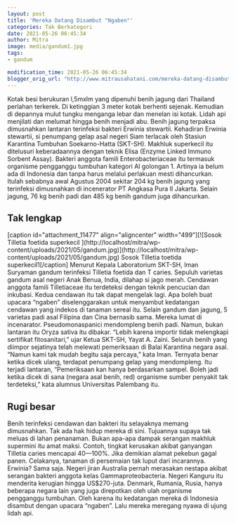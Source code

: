 ```yaml
---
layout: post
title: 'Mereka Datang Disambut "Ngaben"'
categories: Tak Berkategori
date: 2021-05-26 06:45:34
author: Mitra
image: media/gandum1.jpg
tags:
- gandum

modification_time: 2021-05-26 06:45:34
blogger_orig_url: "http://www.mitrausahatani.com/mereka-datang-disambut-ngaben.html"
---
```


Kotak besi berukuran l,5mxlm yang dipenuhi benih jagung dari Thailand perlahan
terkerek. Di ketinggian 3 meter kotak berhenti sejenak. Kemudian di depannya
mulut tungku menganga lebar dan menelan isi kotak. Lidah api menjilati dan
melumat hingga benih menjadi abu. Benih jagung terpaksa dimusnahkan lantaran
terinfeksi bakteri Erwinia stewartii. Kehadiran Erwinia stewartii, si
penumpang gelap asal negeri Siam terlacak oleh Stasiun Karantina Tumbuhan
Soekarno-Hatta (SKT-SH). Makhluk superkecil itu ditelusuri keberadaannya
dengan teknik Elisa (Enzyme Linked Immuno Sorbent Assay). Bakteri anggota
famili Enterobacteriaceae itu termasuk organisme pengganggu tumbuhan kategori
Al golongan 1. Artinya ia belum ada di Indonesia dan tanpa harus melalui
perlakuan mesti dihancurkan. Itulah sebabnya awal Agustus 2004 sekitar 204 kg
benih jagung yang terinfeksi dimusnahkan di incenerator PT Angkasa Pura II
Jakarta. Selain jagung, 76 kg benih padi dan 485 kg benih gandum juga
dihancurkan.

## Tak lengkap

[caption id="attachment_11477" align="aligncenter" width="499"][![Sosok
Tilletia foetida superkecil ](http://localhost/mitra/wp-
content/uploads/2021/05/gandum.jpg)](http://localhost/mitra/wp-
content/uploads/2021/05/gandum.jpg) Sosok Tilletia toetida
superkecil1[/caption] Menurut Kepala Laboratorium SKT-SH, Iman Suryaman gandum
terinfeksi Tilletia foetida dan T caries. Sepuluh varietas gandum asal negeri
Anak Benua, India, dilahap si jago merah. Cendawan anggota famili Tilletiaceae
itu terdeteksi dengan teknik pencucian dan inkubasi. Kedua cendawan itu tak
dapat mengelak lagi. Apa boleh buat upacara “ngaben” diselenggarakan untuk
menyambut kedatangan cendawan yang indekos di tanaman sereal itu. Selain
gandum dan jagung, 5 varietas padi asal Filipina dan Cina bernasib sama.
Mereka lumat di incenarator. Pseudomonaspanici mendompleng benih padi. Namun,
bukan lantaran itu Oryza sativa itu dibakar. “Lebih karena importir tidak
melengkapi sertifikat fitosanitari,” ujar Ketua SKT-SH, Yayat A. Zaini.
Seluruh benih yang diimpor sejatinya telah melewati pemeriksaan di Balai
Karantina negara asal. “Namun kami tak mudah begitu saja percaya,” kata Iman.
Ternyata benar ketika dicek ulang, terdapat penumpang gelap yang mendompleng.
Itu terjadi lantaran, “Pemeriksaan kan hanya berdasarkan sampel. Boleh jadi
ketika dicek di sana (negara asal benih, red) organisme sumber penyakit tak
terdeteksi,” kata alumnus Universitas Palembang itu.

## Rugi besar

Benih terinfeksi cendawan dan bakteri itu selayaknya memang dimusnahkan. Tak
ada hak hidup mereka di sini. Tujuannya supaya tak meluas di lahan penanaman.
Bukan apa-apa dampak serangan makhluk supermini itu amat maksi. Contoh,
tingkat kerusakan akibat ganyangan Tilletia caries mencapai 40—100%. Jika
demikian alamat pekebun gagal panen. Celakanya, tanaman di persemaian tak
luput dari incarannya. Erwinia? Sama saja. Negeri jiran Australia pernah
merasakan nestapa akibat serangan bakteri anggota kelas Gammaproteobacteria.
Negeri Kanguru itu menderita kerugian hingga US$270-juta. Denmark, Rumania,
Rusia, hanya beberapa negara lain yang juga direpotkan oleh ulah organisme
pengganggu tumbuhan. Oleh karena itu kedatangan mereka di Indonesia disambut
dengan upacara “ngaben”. Lalu mereka meregang nyawa di ujung lidah api.


